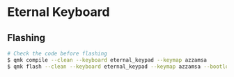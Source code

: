# Eternal Keyboard

## Flashing

```bash
# Check the code before flashing
$ qmk compile --clean --keyboard eternal_keypad --keymap azzamsa
$ qmk flash --clean --keyboard eternal_keypad --keymap azzamsa --bootloader avrdude
```
